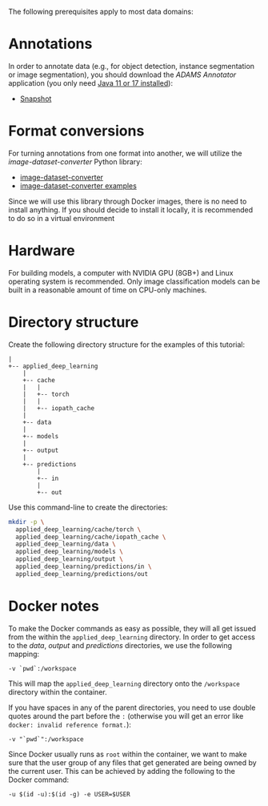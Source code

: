 The following prerequisites apply to most data domains:

# Annotations
In order to annotate data (e.g., for object detection, instance segmentation or image segmentation), you should 
download the *ADAMS Annotator* application (you only need [Java 11 or 17 installed](https://adoptium.net/)):

  * [Snapshot](https://adams.cms.waikato.ac.nz/download/snapshot/)


# Format conversions
For turning annotations from one format into another, we will utilize the *image-dataset-converter* Python library: 

  * [image-dataset-converter](https://github.com/waikato-datamining/image-dataset-converter)
  * [image-dataset-converter examples](https://waikato-datamining.github.io/image-dataset-converter-examples/)

Since we will use this library through Docker images, there is no need to install anything.
If you should decide to install it locally, it is recommended to do so in a virtual environment


# Hardware
For building models, a computer with NVIDIA GPU (8GB+) and Linux operating system is recommended. Only 
image classification models can be built in a reasonable amount of time on CPU-only machines.


# Directory structure  
Create the following directory structure for the examples of this tutorial:
    
```
|
+-- applied_deep_learning
    |
    +-- cache
    |   |
    |   +-- torch
    |   |
    |   +-- iopath_cache
    |
    +-- data
    |
    +-- models
    |
    +-- output
    |
    +-- predictions
        |
        +-- in
        |
        +-- out
```

Use this command-line to create the directories:

```bash
mkdir -p \
  applied_deep_learning/cache/torch \
  applied_deep_learning/cache/iopath_cache \
  applied_deep_learning/data \
  applied_deep_learning/models \
  applied_deep_learning/output \
  applied_deep_learning/predictions/in \
  applied_deep_learning/predictions/out
```


# Docker notes

To make the Docker commands as easy as possible, they will all get issued from the within
the `applied_deep_learning` directory. In order to get access to the *data*, *output* and 
*predictions* directories, we use the following mapping:

```
-v `pwd`:/workspace
```

This will map the `applied_deep_learning` directory onto the `/workspace` directory within
the container. 

If you have spaces in any of the parent directories, you need to use double quotes around
the part before the `:` (otherwise you will get an error like `docker: invalid reference format.`): 

```
-v "`pwd`":/workspace
```

Since Docker usually runs as `root` within the container, we want to make sure that the user
group of any files that get generated are being owned by the current user. This can be achieved
by adding the following to the Docker command:

```
-u $(id -u):$(id -g) -e USER=$USER
```
